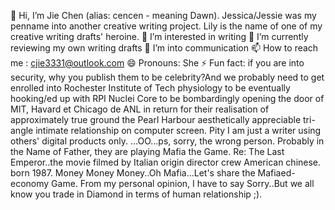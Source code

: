 👋 Hi, I’m Jie Chen (alias: cencen - meaning Dawn). 
Jessica/Jessie was my penname into another creative writing project. Lily is the name of one of my creative writing drafts' heroine.
👀 I’m interested in writing
🌱 I’m currently reviewing my own writing drafts
💞️ I’m into communication
📫 How to reach me : cjie3331@outlook.com
😄 Pronouns: She
⚡ Fun fact: if you are into security, why you publish them to be celebrity?And we probably need to get enrolled into Rochester Institute of Tech physiology to be eventually hooking/ed up with RPI Nuclei Core to be bombardingly opening the door of MIT, Havard et Chicago de ANL in return for their realisation of approximately true ground the Pearl Harbour aesthetically appreciable tri-angle intimate relationship on computer screen. Pity I am just a writer using others' digital products only. 
 ...OO...ps, sorry, the wrong person. Probably in the Name of Father, they are playing Mafia the Game. Re: The Last Emperor..the movie filmed by Italian origin director crew American chinese. born 1987. Money Money Money..Oh Mafia...Let's share the Mafiaed-economy Game.
 From my personal opinion, I have to say Sorry..But we all know you trade in Diamond in terms of human relationship ;).
<!---
lupae-cledevon/lupae-cledevon is a ✨ special ✨ repository because its `README.md` (this file) appears on your GitHub profile.
You can click the Preview link to take a look at your changes.
--->
